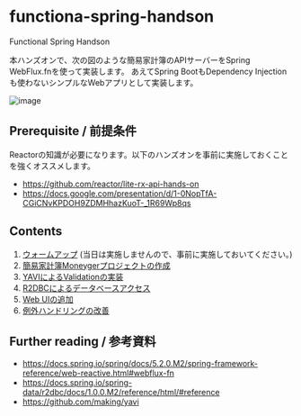 # functiona-spring-handson
Functional Spring Handson

本ハンズオンで、次の図のような簡易家計簿のAPIサーバーをSpring WebFlux.fnを使って実装します。
あえてSpring BootもDependency Injectionも使わないシンプルなWebアプリとして実装します。

![image](https://user-images.githubusercontent.com/106908/58406552-d2bb6880-80a4-11e9-8edf-e22d6015ebef.png)


## Prerequisite / 前提条件

Reactorの知識が必要になります。以下のハンズオンを事前に実施しておくことを強くオススメします。

* https://github.com/reactor/lite-rx-api-hands-on
* https://docs.google.com/presentation/d/1-0NopTfA-CGiCNvKPDOH9ZDMHhazKuoT-_1R69Wp8qs

## Contents

1. [ウォームアップ](00-warm-up.md) (当日は実施しませんので、事前に実施しておいてください。)
1. [簡易家計簿Moneygerプロジェクトの作成](01-getting-started.md)
1. [YAVIによるValidationの実装](02-validation.md)
1. [R2DBCによるデータベースアクセス](03-r2dbc.md)
1. [Web UIの追加](04-web-ui.md)
1. [例外ハンドリングの改善](05-exception-handling.md)

## Further reading / 参考資料

* https://docs.spring.io/spring/docs/5.2.0.M2/spring-framework-reference/web-reactive.html#webflux-fn
* https://docs.spring.io/spring-data/r2dbc/docs/1.0.0.M2/reference/html/#reference
* https://github.com/making/yavi
